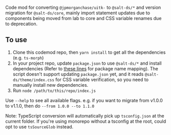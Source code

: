 Code mod for converting `@jpmorganchase/uitk-` to `@salt-ds/*` and version migration for `@salt-ds/core`, mainly import statement updates due to components being moved from lab to core and CSS variable renames due to deprecation.

## To use

1. Clone this codemod repo, then `yarn install` to get all the dependencies (e.g. `ts-morph`)
2. In your project repo, update `package.json` to use `@salt-ds/*` and install dependencies (Refer to [these lines](https://github.com/origami-z/salt-codemod/blob/f974c4d16a1000248ea16b86c8970924aea33103/index.js#L79-L99) for package name mapping). The script doesn't support updating `package.json` yet, and it reads `@salt-ds/theme/index.css` for CSS variable verification, so you need to manually install new dependencies.
3. Run `node /path/to/this/repo/index.js`

Use `--help` to see all available flags. e.g. if you want to migrate from v1.0.0 to v1.1.0, then do `--from 1.0.0 --to 1.1.0`

Note: TypeScript conversion will automatically pick up `tsconfig.json` at the current folder. If you're using monorepo without a tsconfig at the root, could opt to use `tsSourceGlob` instead.
